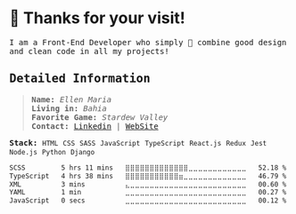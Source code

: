# 👻 Thanks for your visit!

<samp>

I am a Front-End Developer who simply 💜 combine good design and clean code in all my projects!

 
</samp>

<samp>

 ## Detailed Information

</samp>
  
  
<samp>
  
 > **Name:** _Ellen Maria_\
 > **Living in:** _Bahia_\
 > **Favorite Game:** _Stardew Valley_\
 > **Contact:**   [Linkedin](https://www.linkedin.com/in/ellenmariadev/) | [WebSite](https://ellenmaria.me)

**Stack:**   `HTML` `CSS` `SASS` `JavaScript` `TypeScript` `React.js` `Redux` `Jest` `Node.js` `Python` `Django`
 
 </samp>
 
 <!--START_SECTION:waka-->

```txt
SCSS         5 hrs 11 mins   ⣿⣿⣿⣿⣿⣿⣿⣿⣿⣿⣿⣿⣿⣀⣀⣀⣀⣀⣀⣀⣀⣀⣀⣀⣀   52.18 %
TypeScript   4 hrs 38 mins   ⣿⣿⣿⣿⣿⣿⣿⣿⣿⣿⣿⣶⣀⣀⣀⣀⣀⣀⣀⣀⣀⣀⣀⣀⣀   46.79 %
XML          3 mins          ⣄⣀⣀⣀⣀⣀⣀⣀⣀⣀⣀⣀⣀⣀⣀⣀⣀⣀⣀⣀⣀⣀⣀⣀⣀   00.60 %
YAML         1 min           ⣀⣀⣀⣀⣀⣀⣀⣀⣀⣀⣀⣀⣀⣀⣀⣀⣀⣀⣀⣀⣀⣀⣀⣀⣀   00.27 %
JavaScript   0 secs          ⣀⣀⣀⣀⣀⣀⣀⣀⣀⣀⣀⣀⣀⣀⣀⣀⣀⣀⣀⣀⣀⣀⣀⣀⣀   00.12 %
```

<!--END_SECTION:waka-->
